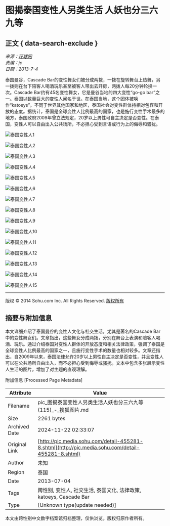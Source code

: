 # 图揭泰国变性人另类生活 人妖也分三六九等

## 正文 { data-search-exclude }


_来源：[环球网](http://www.huanqiu.com)_  
_责编：jc_  
_日期：2013-7-4_

泰国曼谷，Cascade Bar的变性舞女们被分成两拨，一拨在旋转舞台上热舞，另一拨则在台下陪客人喝酒玩乐甚至被客人带出去开房，两拨人每20分钟轮换一次。Cascade Bar约有45名变性舞女，它是曼谷当地的四大变性“go-go bar”之一。泰国以数量巨大的变性人闻名于世。在泰国当地，这个团体被唤作“katoeys”。不同于世界其他国家和地区，泰国社会对变性群体持相对包容和开放的态度。据统计，泰国是全球变性人比例最高的国家，也是施行变性手术最多的地方，泰国政府2009年曾立法规定，20岁以上男性可自主决定是否变性。在泰国，变性人可以自由出入公共场所，不必担心受到言语或行为上的侮辱和骚扰。

![泰国变性人1](http://m1.biz.itc.cn/pic/new/n/08/67/Img5196708_n.jpg)

![泰国变性人2](http://m1.biz.itc.cn/pic/new/stn/16/67/Img5196716_stn.jpg)

![泰国变性人3](http://m4.biz.itc.cn/pic/new/stn/15/67/Img5196715_stn.jpg)

![泰国变性人4](http://m3.biz.itc.cn/pic/new/stn/14/67/Img5196714_stn.jpg)

![泰国变性人5](http://m2.biz.itc.cn/pic/new/stn/13/67/Img5196713_stn.jpg)

![泰国变性人6](http://m1.biz.itc.cn/pic/new/stn/12/67/Img5196712_stn.jpg)

![泰国变性人7](http://m4.biz.itc.cn/pic/new/stn/11/67/Img5196711_stn.jpg)

![泰国变性人8](http://m3.biz.itc.cn/pic/new/stn/10/67/Img5196709_stn.jpg)

![泰国变性人9](http://m1.biz.itc.cn/pic/new/stn/09/67/Img5196708_stn.jpg)

![泰国变性人10](http://m4.biz.itc.cn/pic/new/stn/08/67/Img5196707_stn.jpg)

![泰国变性人11](http://m3.biz.itc.cn/pic/new/stn/06/67/Img5196706_stn.jpg)

![泰国变性人12](http://m2.biz.itc.cn/pic/new/stn/05/67/Img5196705_stn.jpg)

![泰国变性人13](http://m1.biz.itc.cn/pic/new/stn/04/67/Img5196704_stn.jpg)

![泰国变性人14](http://m4.biz.itc.cn/pic/new/stn/03/67/Img5196703_stn.jpg)

![泰国变性人15](http://m3.biz.itc.cn/pic/new/stn/02/67/Img5196702_stn.jpg)

---

版权 © 2014 Sohu.com Inc. All Rights Reserved. [版权所有](http://corp.sohu.com/s2007/copyright/)

## 摘要与附加信息

<!-- tcd_abstract -->
本文详细介绍了泰国曼谷的变性人文化与社交生活，尤其是著名的Cascade Bar中的变性舞女们。文章指出，这些舞女分成两拨，分别在舞台上表演和陪客人喝酒、玩乐。通过介绍泰国对变性人群体的开放态度和相关法律政策，强调了泰国是全球变性人比例最高的国家之一，且施行变性手术的数量也相对较多。文章还指出，自2009年以来，泰国法律允许20岁以上男性自主决定是否变性，并且变性人可以在公共场所自由出入，而不必担心受到侮辱或骚扰。文本中包含多张展示变性人生活的图片，增加了对主题的直观理解。
<!-- tcd_abstract_end -->

附加信息 [Processed Page Metadata]

| Attribute       | Value                                  |
|-----------------|----------------------------------------|
| Filename        | pic_图揭泰国变性人另类生活人妖也分三六九等(115)_-_搜狐图片.md                             |
| Size            | 2261 bytes                           |
| Archived Date   | 2024-11-22 02:33:07                             |
| Original Link   | [http://pic.media.sohu.com/detail-455281-8.shtml](http://pic.media.sohu.com/detail-455281-8.shtml)                       |
| Author          | 未知                               |
| Region          | 泰国                               |
| Date            | 2013-07-04                                 |
| Tags            | 跨性别, 变性人, 社交生活, 泰国文化, 法律政策, katoeys, Cascade Bar                                 |
| Type            | [Unknown type(update needed)]                                 |
<!-- tcd_table_end -->

本文由跨性别中文数字档案馆归档整理，仅供浏览。版权归原作者所有。
